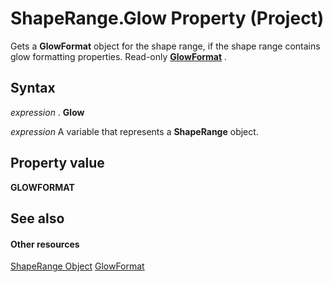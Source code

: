 
# ShapeRange.Glow Property (Project)
Gets a  **GlowFormat** object for the shape range, if the shape range contains glow formatting properties. Read-only **[GlowFormat](http://msdn.microsoft.com/en-us/library/office/ff864010%28v=office.15%29)** .

## Syntax

 _expression_ . **Glow**

 _expression_ A variable that represents a **ShapeRange** object.


## Property value

 **GLOWFORMAT**


## See also


#### Other resources


[ShapeRange Object](315031aa-4b8c-424b-26e7-ce15897beb05.md)
[GlowFormat](http://msdn.microsoft.com/en-us/library/office/ff864010%28v=office.15%29)
